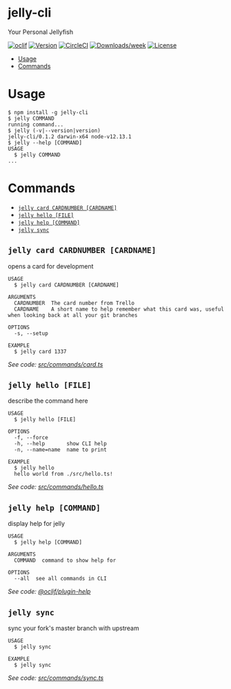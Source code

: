 jelly-cli
=========

Your Personal Jellyfish

[![oclif](https://img.shields.io/badge/cli-oclif-brightgreen.svg)](https://oclif.io)
[![Version](https://img.shields.io/npm/v/jelly-cli.svg)](https://npmjs.org/package/jelly-cli)
[![CircleCI](https://circleci.com/gh/teamfefa/jelly-cli/tree/master.svg?style=shield)](https://circleci.com/gh/teamfefa/jelly-cli/tree/master)
[![Downloads/week](https://img.shields.io/npm/dw/jelly-cli.svg)](https://npmjs.org/package/jelly-cli)
[![License](https://img.shields.io/npm/l/jelly-cli.svg)](https://github.com/teamfefa/jelly-cli/blob/master/package.json)

<!-- toc -->
* [Usage](#usage)
* [Commands](#commands)
<!-- tocstop -->
# Usage
<!-- usage -->
```sh-session
$ npm install -g jelly-cli
$ jelly COMMAND
running command...
$ jelly (-v|--version|version)
jelly-cli/0.1.2 darwin-x64 node-v12.13.1
$ jelly --help [COMMAND]
USAGE
  $ jelly COMMAND
...
```
<!-- usagestop -->
# Commands
<!-- commands -->
* [`jelly card CARDNUMBER [CARDNAME]`](#jelly-card-cardnumber-cardname)
* [`jelly hello [FILE]`](#jelly-hello-file)
* [`jelly help [COMMAND]`](#jelly-help-command)
* [`jelly sync`](#jelly-sync)

## `jelly card CARDNUMBER [CARDNAME]`

opens a card for development

```
USAGE
  $ jelly card CARDNUMBER [CARDNAME]

ARGUMENTS
  CARDNUMBER  The card number from Trello
  CARDNAME    A short name to help remember what this card was, useful when looking back at all your git branches

OPTIONS
  -s, --setup

EXAMPLE
  $ jelly card 1337
```

_See code: [src/commands/card.ts](https://github.com/teamfefa/jelly-cli/blob/v0.1.2/src/commands/card.ts)_

## `jelly hello [FILE]`

describe the command here

```
USAGE
  $ jelly hello [FILE]

OPTIONS
  -f, --force
  -h, --help       show CLI help
  -n, --name=name  name to print

EXAMPLE
  $ jelly hello
  hello world from ./src/hello.ts!
```

_See code: [src/commands/hello.ts](https://github.com/teamfefa/jelly-cli/blob/v0.1.2/src/commands/hello.ts)_

## `jelly help [COMMAND]`

display help for jelly

```
USAGE
  $ jelly help [COMMAND]

ARGUMENTS
  COMMAND  command to show help for

OPTIONS
  --all  see all commands in CLI
```

_See code: [@oclif/plugin-help](https://github.com/oclif/plugin-help/blob/v2.2.1/src/commands/help.ts)_

## `jelly sync`

sync your fork's master branch with upstream

```
USAGE
  $ jelly sync

EXAMPLE
  $ jelly sync
```

_See code: [src/commands/sync.ts](https://github.com/teamfefa/jelly-cli/blob/v0.1.2/src/commands/sync.ts)_
<!-- commandsstop -->
